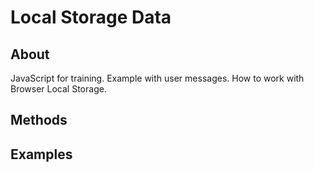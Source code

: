 Local Storage Data
========

## About
JavaScript for training. Example with user messages. How to work with Browser Local Storage. 

## Methods

## Examples
